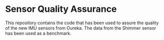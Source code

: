 # Sensor Quality Assurance
This repository contains the code that has been used to assure the quality of the new IMU sensors from Oureka. The data from the Shimmer sensor has been used as a benchmark. 
